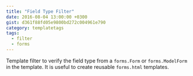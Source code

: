 ```yaml
---
title: "Field Type Filter"
date: 2016-08-04 13:00:00 +0300
gist: d361f88fd05e9800bd272c004961e790
category: templatetags
tags:
  - filter
  - forms
---
```


Template filter to verify the field type from a `forms.Form` or `forms.ModelForm` in the template. It is useful to
create reusable `forms.html` templates.
